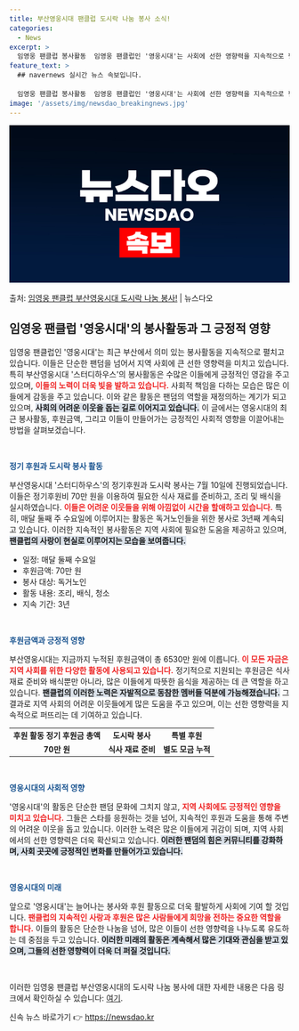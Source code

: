 ```yaml
---
title: 부산영웅시대 팬클럽 도시락 나눔 봉사 소식!
categories:
  - News
excerpt: >
  임영웅 팬클럽 봉사활동  임영웅 팬클럽인 '영웅시대'는 사회에 선한 영향력을 지속적으로 펼치고 있는 훌륭한 …
feature_text: >
  ## navernews 실시간 뉴스 속보입니다.

  임영웅 팬클럽 봉사활동  임영웅 팬클럽인 '영웅시대'는 사회에 선한 영향력을 지속적으로 펼치고 있는 훌륭한 …
image: '/assets/img/newsdao_breakingnews.jpg'
---
```


![뉴스다오 속보](/assets/img/newsdao_breakingnews.jpg)

<p>출처: <a href="https://newsdao.kr/4743" rel="dofollow">임영웅 팬클럽 부산영웅시대 도시락 나눔 봉사!</a> | 뉴스다오</p>

<h2 data-ke-size="size26">임영웅 팬클럽 '영웅시대'의 봉사활동과 그 긍정적 영향</h2>

<p data-ke-size="size16">임영웅 팬클럽인 '영웅시대'는 최근 부산에서 의미 있는 봉사활동을 지속적으로 펼치고 있습니다. 이들은 단순한 팬덤을 넘어서 지역 사회에 큰 선한 영향력을 미치고 있습니다. 특히 부산영웅시대 '스터디하우스'의 봉사활동은 수많은 이들에게 긍정적인 영감을 주고 있으며, <b><span style="color: #ee2323;">이들의 노력이 더욱 빛을 발하고 있습니다.</span></b> 사회적 책임을 다하는 모습은 많은 이들에게 감동을 주고 있습니다. 이와 같은 활동은 팬덤의 역할을 재정의하는 계기가 되고 있으며, <b><span style="background-color: #21538527;">사회의 어려운 이웃을 돕는 길로 이어지고 있습니다.</span></b> 이 글에서는 영웅시대의 최근 봉사활동, 후원금액, 그리고 이들이 만들어가는 긍정적인 사회적 영향을 이끌어내는 방법을 살펴보겠습니다.</p>

<p data-ke-size="size16">&nbsp;</p>

<b><span style="color: #1a5490;">정기 후원과 도시락 봉사 활동</span></b>
<p data-ke-size="size16">부산영웅시대 '스터디하우스'의 정기후원과 도시락 봉사는 7월 10일에 진행되었습니다. 이들은 정기후원비 70만 원을 이용하여 필요한 식사 재료를 준비하고, 조리 및 배식을 실시하였습니다. <b><span style="color: #ee2323;">이들은 어려운 이웃들을 위해 아낌없이 시간을 할애하고 있습니다.</span></b> 특히, 매달 둘째 주 수요일에 이루어지는 활동은 독거노인들을 위한 봉사로 3년째 계속되고 있습니다. 이러한 지속적인 봉사활동은 지역 사회에 필요한 도움을 제공하고 있으며, <b><span style="background-color: #21538527;">팬클럽의 사랑이 현실로 이루어지는 모습을 보여줍니다.</span></b></p>

<ul>
  <li>일정: 매달 둘째 수요일</li>
  <li>후원금액: 70만 원</li>
  <li>봉사 대상: 독거노인</li>
  <li>활동 내용: 조리, 배식, 청소</li>
  <li>지속 기간: 3년</li>
</ul>

<p data-ke-size="size16">&nbsp;</p>

<b><span style="color: #1a5490;">후원금액과 긍정적 영향</span></b>
<p data-ke-size="size16">부산영웅시대는 지금까지 누적된 후원금액이 총 6530만 원에 이릅니다. <b><span style="color: #ee2323;">이 모든 자금은 지역 사회를 위한 다양한 활동에 사용되고 있습니다.</span></b> 정기적으로 지원되는 후원금은 식사 재료 준비와 배식뿐만 아니라, 많은 이들에게 따뜻한 음식을 제공하는 데 큰 역할을 하고 있습니다. <b><span style="background-color: #21538527;">팬클럽의 이러한 노력은 자발적으로 동참한 멤버들 덕분에 가능해졌습니다.</span></b> 그 결과로 지역 사회의 어려운 이웃들에게 많은 도움을 주고 있으며, 이는 선한 영향력을 지속적으로 퍼뜨리는 데 기여하고 있습니다.</p>

<table>
  <tr>
    <td style="text-align: center; height: 17px;"><b>후원 활동 정기 후원금 총액</b></td>
    <td style="text-align: center; height: 17px;"><b>도시락 봉사</b></td>
    <td style="text-align: center; height: 17px;"><b>특별 후원</b></td>
  </tr>
  <tr>
    <td style="text-align: center; height: 17px;"><b>70만 원</b></td>
    <td style="text-align: center; height: 17px;"><b>식사 재료 준비</b></td>
    <td style="text-align: center; height: 17px;"><b>별도 모금 누적</b></td>
  </tr>
</table>

<p data-ke-size="size16">&nbsp;</p>

<b><span style="color: #1a5490;">영웅시대의 사회적 영향</span></b>
<p data-ke-size="size16">'영웅시대'의 활동은 단순한 팬덤 문화에 그치지 않고, <b><span style="color: #ee2323;">지역 사회에도 긍정적인 영향을 미치고 있습니다.</span></b> 그들은 스타를 응원하는 것을 넘어, 지속적인 후원과 도움을 통해 주변의 어려운 이웃을 돕고 있습니다. 이러한 노력은 많은 이들에게 귀감이 되며, 지역 사회에서의 선한 영향력은 더욱 확산되고 있습니다. <b><span style="background-color: #21538527;">이러한 팬덤의 힘은 커뮤니티를 강화하며, 사회 곳곳에 긍정적인 변화를 만들어가고 있습니다.</span></b></p>

<p data-ke-size="size16">&nbsp;</p>

<b><span style="color: #1a5490;">영웅시대의 미래</span></b>
<p data-ke-size="size16">앞으로 '영웅시대'는 늘어나는 봉사와 후원 활동으로 더욱 활발하게 사회에 기여 할 것입니다. <b><span style="color: #ee2323;">팬클럽의 지속적인 사랑과 후원은 많은 사람들에게 희망을 전하는 중요한 역할을 합니다.</span></b> 이들의 활동은 단순한 나눔을 넘어, 많은 이들이 선한 영향력을 나누도록 유도하는 데 중점을 두고 있습니다. <b><span style="background-color: #21538527;">이러한 미래의 활동은 계속해서 많은 기대와 관심을 받고 있으며, 그들의 선한 영향력이 더욱 더 퍼질 것입니다.</span></b></p>

<p data-ke-size="size16">&nbsp;</p>

<p data-ke-size="size16">이러한 임영웅 팬클럽 부산영웅시대의 도시락 나눔 봉사에 대한 자세한 내용은 다음 링크에서 확인하실 수 있습니다: <a href="https://newsdao.kr/4743">여기</a>.</p> 

신속 뉴스 바로가기 👉 <a href="https://newsdao.kr" rel="dofollow">https://newsdao.kr</a>


